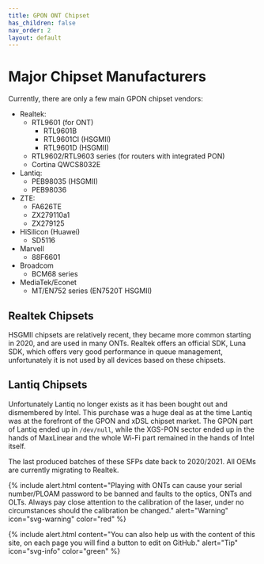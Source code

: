 ```yaml
---
title: GPON ONT Chipset
has_children: false
nav_order: 2
layout: default
---
```



# Major Chipset Manufacturers

Currently, there are only a few main GPON chipset vendors:

- Realtek:
    * RTL9601 (for ONT)
        - RTL9601B  
        - RTL9601CI (HSGMII)
        - RTL9601D (HSGMII)
    * RTL9602/RTL9603 series (for routers with integrated PON)
    * Cortina QWCS8032E
- Lantiq:
    * PEB98035 (HSGMII)
    * PEB98036
- ZTE:
    * FA626TE 
    * ZX279110a1
    * ZX279125
- HiSilicon (Huawei)
    * SD5116
- Marvell 
    * 88F6601
- Broadcom
    * BCM68 series
- MediaTek/Econet
    * MT/EN752 series (EN7520T HSGMII)

## Realtek Chipsets

HSGMII chipsets are relatively recent, they became more common starting in 2020, and are used in many ONTs. Realtek offers an official SDK, Luna SDK, which offers very good performance in queue management, unfortunately it is not used by all devices based on these chipsets.

## Lantiq Chipsets

Unfortunately Lantiq no longer exists as it has been bought out and dismembered by Intel. This purchase was a huge deal as at the time Lantiq was at the forefront of the GPON and xDSL chipset market.
The GPON part of Lantiq ended up in `/dev/null`, while the XGS-PON sector ended up in the hands of MaxLinear and the whole Wi-Fi part remained in the hands of Intel itself.

The last produced batches of these SFPs date back to 2020/2021. All OEMs are currently migrating to Realtek.

{% include alert.html content="Playing with ONTs can cause your serial number/PLOAM password to be banned and faults to the optics, ONTs and OLTs. Always pay close attention to the calibration of the laser, under no circumstances should the calibration be changed." alert="Warning"  icon="svg-warning" color="red" %}

{% include alert.html content="You can also help us with the content of this site, on each page you will find a button to edit on GitHub." alert="Tip"  icon="svg-info" color="green" %}
